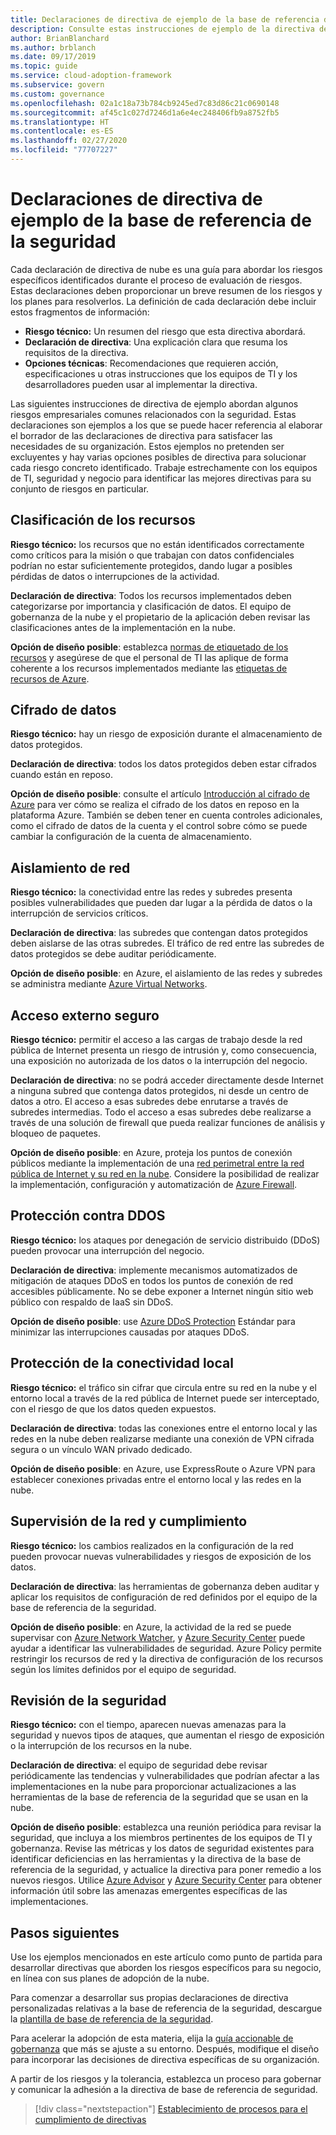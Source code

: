 ```yaml
---
title: Declaraciones de directiva de ejemplo de la base de referencia de la seguridad
description: Consulte estas instrucciones de ejemplo de la directiva de la línea de base de seguridad para ayudar a realizar un borrador de las instrucciones de directiva que den respuesta a las necesidades de la organización.
author: BrianBlanchard
ms.author: brblanch
ms.date: 09/17/2019
ms.topic: guide
ms.service: cloud-adoption-framework
ms.subservice: govern
ms.custom: governance
ms.openlocfilehash: 02a1c18a73b784cb9245ed7c83d86c21c0690148
ms.sourcegitcommit: af45c1c027d7246d1a6e4ec248406fb9a8752fb5
ms.translationtype: HT
ms.contentlocale: es-ES
ms.lasthandoff: 02/27/2020
ms.locfileid: "77707227"
---
```

# <a name="security-baseline-sample-policy-statements"></a>Declaraciones de directiva de ejemplo de la base de referencia de la seguridad

Cada declaración de directiva de nube es una guía para abordar los riesgos específicos identificados durante el proceso de evaluación de riesgos. Estas declaraciones deben proporcionar un breve resumen de los riesgos y los planes para resolverlos. La definición de cada declaración debe incluir estos fragmentos de información:

- **Riesgo técnico:** Un resumen del riesgo que esta directiva abordará.
- **Declaración de directiva**: Una explicación clara que resuma los requisitos de la directiva.
- **Opciones técnicas**: Recomendaciones que requieren acción, especificaciones u otras instrucciones que los equipos de TI y los desarrolladores pueden usar al implementar la directiva.

Las siguientes instrucciones de directiva de ejemplo abordan algunos riesgos empresariales comunes relacionados con la seguridad. Estas declaraciones son ejemplos a los que se puede hacer referencia al elaborar el borrador de las declaraciones de directiva para satisfacer las necesidades de su organización. Estos ejemplos no pretenden ser excluyentes y hay varias opciones posibles de directiva para solucionar cada riesgo concreto identificado. Trabaje estrechamente con los equipos de TI, seguridad y negocio para identificar las mejores directivas para su conjunto de riesgos en particular.

## <a name="asset-classification"></a>Clasificación de los recursos

**Riesgo técnico:** los recursos que no están identificados correctamente como críticos para la misión o que trabajan con datos confidenciales podrían no estar suficientemente protegidos, dando lugar a posibles pérdidas de datos o interrupciones de la actividad.

**Declaración de directiva**: Todos los recursos implementados deben categorizarse por importancia y clasificación de datos. El equipo de gobernanza de la nube y el propietario de la aplicación deben revisar las clasificaciones antes de la implementación en la nube.

**Opción de diseño posible**: establezca [normas de etiquetado de los recursos](../../decision-guides/resource-tagging/index.md) y asegúrese de que el personal de TI las aplique de forma coherente a los recursos implementados mediante las [etiquetas de recursos de Azure](https://docs.microsoft.com/azure/azure-resource-manager/resource-group-using-tags).

## <a name="data-encryption"></a>Cifrado de datos

**Riesgo técnico:** hay un riesgo de exposición durante el almacenamiento de datos protegidos.

**Declaración de directiva**: todos los datos protegidos deben estar cifrados cuando están en reposo.

**Opción de diseño posible**: consulte el artículo [Introducción al cifrado de Azure](https://docs.microsoft.com/azure/security/security-azure-encryption-overview) para ver cómo se realiza el cifrado de los datos en reposo en la plataforma Azure. También se deben tener en cuenta controles adicionales, como el cifrado de datos de la cuenta y el control sobre cómo se puede cambiar la configuración de la cuenta de almacenamiento.

## <a name="network-isolation"></a>Aislamiento de red

**Riesgo técnico:** la conectividad entre las redes y subredes presenta posibles vulnerabilidades que pueden dar lugar a la pérdida de datos o la interrupción de servicios críticos.

**Declaración de directiva**: las subredes que contengan datos protegidos deben aislarse de las otras subredes. El tráfico de red entre las subredes de datos protegidos se debe auditar periódicamente.

**Opción de diseño posible**: en Azure, el aislamiento de las redes y subredes se administra mediante [Azure Virtual Networks](https://docs.microsoft.com/azure/virtual-network/virtual-networks-overview).

## <a name="secure-external-access"></a>Acceso externo seguro

**Riesgo técnico:** permitir el acceso a las cargas de trabajo desde la red pública de Internet presenta un riesgo de intrusión y, como consecuencia, una exposición no autorizada de los datos o la interrupción del negocio.

**Declaración de directiva**: no se podrá acceder directamente desde Internet a ninguna subred que contenga datos protegidos, ni desde un centro de datos a otro. El acceso a esas subredes debe enrutarse a través de subredes intermedias. Todo el acceso a esas subredes debe realizarse a través de una solución de firewall que pueda realizar funciones de análisis y bloqueo de paquetes.

**Opción de diseño posible**: en Azure, proteja los puntos de conexión públicos mediante la implementación de una [red perimetral entre la red pública de Internet y su red en la nube](https://docs.microsoft.com/azure/architecture/reference-architectures/dmz/secure-vnet-dmz?toc=https://docs.microsoft.com/azure/cloud-adoption-framework/toc.json&bc=https://docs.microsoft.com/azure/cloud-adoption-framework/_bread/toc.json). Considere la posibilidad de realizar la implementación, configuración y automatización de [Azure Firewall](https://docs.microsoft.com/azure/firewall).

## <a name="ddos-protection"></a>Protección contra DDOS

**Riesgo técnico:** los ataques por denegación de servicio distribuido (DDoS) pueden provocar una interrupción del negocio.

**Declaración de directiva**: implemente mecanismos automatizados de mitigación de ataques DDoS en todos los puntos de conexión de red accesibles públicamente. No se debe exponer a Internet ningún sitio web público con respaldo de IaaS sin DDoS.

**Opción de diseño posible**: use [Azure DDoS Protection](https://docs.microsoft.com/azure/virtual-network/ddos-protection-overview) Estándar para minimizar las interrupciones causadas por ataques DDoS.

## <a name="secure-on-premises-connectivity"></a>Protección de la conectividad local

**Riesgo técnico:** el tráfico sin cifrar que circula entre su red en la nube y el entorno local a través de la red pública de Internet puede ser interceptado, con el riesgo de que los datos queden expuestos.

**Declaración de directiva**: todas las conexiones entre el entorno local y las redes en la nube deben realizarse mediante una conexión de VPN cifrada segura o un vínculo WAN privado dedicado.

**Opción de diseño posible**: en Azure, use ExpressRoute o Azure VPN para establecer conexiones privadas entre el entorno local y las redes en la nube.

## <a name="network-monitoring-and-enforcement"></a>Supervisión de la red y cumplimiento

**Riesgo técnico:** los cambios realizados en la configuración de la red pueden provocar nuevas vulnerabilidades y riesgos de exposición de los datos.

**Declaración de directiva**: las herramientas de gobernanza deben auditar y aplicar los requisitos de configuración de red definidos por el equipo de la base de referencia de la seguridad.

**Opción de diseño posible**: en Azure, la actividad de la red se puede supervisar con [Azure Network Watcher](https://docs.microsoft.com/azure/network-watcher/network-watcher-monitoring-overview), y [Azure Security Center](https://docs.microsoft.com/azure/security-center/security-center-network-recommendations) puede ayudar a identificar las vulnerabilidades de seguridad. Azure Policy permite restringir los recursos de red y la directiva de configuración de los recursos según los límites definidos por el equipo de seguridad.

## <a name="security-review"></a>Revisión de la seguridad

**Riesgo técnico:** con el tiempo, aparecen nuevas amenazas para la seguridad y nuevos tipos de ataques, que aumentan el riesgo de exposición o la interrupción de los recursos en la nube.

**Declaración de directiva**: el equipo de seguridad debe revisar periódicamente las tendencias y vulnerabilidades que podrían afectar a las implementaciones en la nube para proporcionar actualizaciones a las herramientas de la base de referencia de la seguridad que se usan en la nube.

**Opción de diseño posible**: establezca una reunión periódica para revisar la seguridad, que incluya a los miembros pertinentes de los equipos de TI y gobernanza. Revise las métricas y los datos de seguridad existentes para identificar deficiencias en las herramientas y la directiva de la base de referencia de la seguridad, y actualice la directiva para poner remedio a los nuevos riesgos. Utilice [Azure Advisor](https://docs.microsoft.com/azure/advisor/advisor-overview) y [Azure Security Center](https://docs.microsoft.com/azure/security-center/security-center-intro) para obtener información útil sobre las amenazas emergentes específicas de las implementaciones.

## <a name="next-steps"></a>Pasos siguientes

Use los ejemplos mencionados en este artículo como punto de partida para desarrollar directivas que aborden los riesgos específicos para su negocio, en línea con sus planes de adopción de la nube.

Para comenzar a desarrollar sus propias declaraciones de directiva personalizadas relativas a la base de referencia de la seguridad, descargue la [plantilla de base de referencia de la seguridad](./template.md).

Para acelerar la adopción de esta materia, elija la [guía accionable de gobernanza](../guides/index.md) que más se ajuste a su entorno. Después, modifique el diseño para incorporar las decisiones de directiva específicas de su organización.

A partir de los riesgos y la tolerancia, establezca un proceso para gobernar y comunicar la adhesión a la directiva de base de referencia de seguridad.

> [!div class="nextstepaction"]
> [Establecimiento de procesos para el cumplimiento de directivas](./compliance-processes.md)
